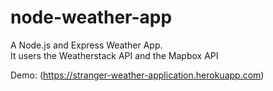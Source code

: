 # node-weather-app

A Node.js and Express Weather App.  
It users the Weatherstack API and the Mapbox API  

Demo: (https://stranger-weather-application.herokuapp.com)
